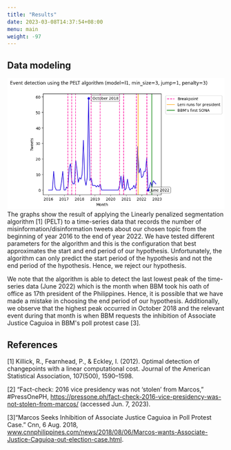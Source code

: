 ```yaml
---
title: "Results"
date: 2023-03-08T14:37:54+08:00
menu: main
weight: -97
---
```


## Data modeling

![Event detection using the PELT Algorithm](pics/data_modeling.png)
The graphs show the result of applying  the Linearly penalized segmentation algorithm [1] (PELT) to a time-series data that records the number of misinformation/disinformation tweets about our chosen topic from the beginning of year 2016 to the end of year 2022.  We have tested different parameters for the algorithm and this is the configuration that best approximates the start and end period of our hypothesis. Unfortunately, the algorithm can only predict the start period of the hypothesis and not the end period of the hypothesis. Hence, we reject our hypothesis.

We note that the algorithm is able to detect the last lowest peak of the time-series data (June 2022) which is the month when BBM took his oath of office as 17th president of the Philippines. Hence, it is possible that we have made a mistake in choosing the end period of our hypothesis. Additionally, we observe that the highest peak occurred in October 2018 and the relevant event during that month is when BBM requests the inhibition of Associate Justice Caguioa in BBM's poll protest case [3].

## References
[1] Killick, R., Fearnhead, P., & Eckley, I. (2012). Optimal detection of changepoints with a linear computational cost. Journal of the American Statistical Association, 107(500), 1590–1598.

[2] “Fact-check: 2016 vice presidency was not ‘stolen’ from Marcos,” #PressOnePH, https://pressone.ph/fact-check-2016-vice-presidency-was-not-stolen-from-marcos/ (accessed Jun. 7, 2023).

[3]“Marcos Seeks Inhibition of Associate Justice Caguioa in Poll Protest Case.” Cnn, 6 Aug. 2018, www.cnnphilippines.com/news/2018/08/06/Marcos-wants-Associate-Justice-Caguioa-out-election-case.html.